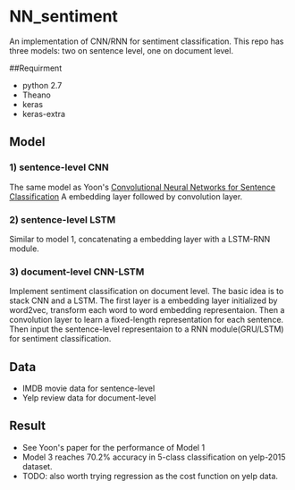 # NN_sentiment
An implementation of CNN/RNN for sentiment classification. This repo has three models: two on sentence level, one on document level.


##Requirment
* python 2.7
* Theano
* keras
* keras-extra

## Model

### 1) sentence-level CNN
The same model as Yoon's [Convolutional Neural Networks for Sentence Classification](http://arxiv.org/abs/1408.5882) A embedding layer followed by convolution layer.

### 2) sentence-level LSTM
Similar to model 1, concatenating a embedding layer with a LSTM-RNN module.

### 3) document-level CNN-LSTM
Implement sentiment classification on document level. The basic idea is to stack CNN and a LSTM. The first layer is a embedding layer initialized by word2vec, transform each word to word embedding representaion. Then a convolution layer to learn a fixed-length representation for each sentence. Then input the sentence-level representaion to a RNN module(GRU/LSTM) for sentiment classification.

## Data
* IMDB movie data for sentence-level
* Yelp review data for document-level

## Result
* See Yoon's paper for the performance of Model 1
* Model 3 reaches 70.2% accuracy in 5-class classification on yelp-2015 dataset.
* TODO: also worth trying regression as the cost function on yelp data.
